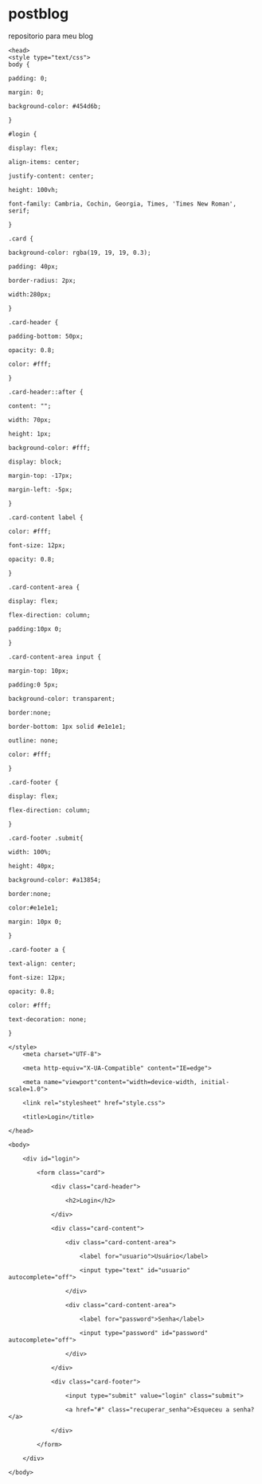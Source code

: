 # postblog
repositorio para meu blog
<!DOCTYPE html>

<html lang="pt-br">

    <head>
    <style type="text/css">
    body {
    
    padding: 0;
    
    margin: 0;
    
    background-color: #454d6b;
    
    }
    
    #login {
    
    display: flex;
    
    align-items: center;
    
    justify-content: center;
    
    height: 100vh;
    
    font-family: Cambria, Cochin, Georgia, Times, 'Times New Roman', serif;
    
    }
    
    .card {
    
    background-color: rgba(19, 19, 19, 0.3);
    
    padding: 40px;
    
    border-radius: 2px;
    
    width:280px;
    
    }
    
    .card-header {
    
    padding-bottom: 50px;
    
    opacity: 0.8;
    
    color: #fff;
    
    }
    
    .card-header::after {
    
    content: "";
    
    width: 70px;
    
    height: 1px;
    
    background-color: #fff;
    
    display: block;
    
    margin-top: -17px;
    
    margin-left: -5px;
    
    }
    
    .card-content label {
    
    color: #fff;
    
    font-size: 12px;
    
    opacity: 0.8;
    
    }
    
    .card-content-area {
    
    display: flex;
    
    flex-direction: column;
    
    padding:10px 0;
    
    }
    
    .card-content-area input {
    
    margin-top: 10px;
    
    padding:0 5px;
    
    background-color: transparent;
    
    border:none;
    
    border-bottom: 1px solid #e1e1e1;
    
    outline: none;
    
    color: #fff;
    
    }
    
    .card-footer {
    
    display: flex;
    
    flex-direction: column;
    
    }
    
    .card-footer .submit{
    
    width: 100%;
    
    height: 40px;
    
    background-color: #a13854;
    
    border:none;
    
    color:#e1e1e1;
    
    margin: 10px 0;
    
    }
    
    .card-footer a {
    
    text-align: center;
    
    font-size: 12px;
    
    opacity: 0.8;
    
    color: #fff;
    
    text-decoration: none;
    
    }
    
    </style>
        <meta charset="UTF-8">

        <meta http-equiv="X-UA-Compatible" content="IE=edge">

        <meta name="viewport"content="width=device-width, initial-scale=1.0">

        <link rel="stylesheet" href="style.css">

        <title>Login</title>

    </head>

    <body>

        <div id="login">

            <form class="card">

                <div class="card-header">

                    <h2>Login</h2>

                </div>

                <div class="card-content">

                    <div class="card-content-area">

                        <label for="usuario">Usuário</label>

                        <input type="text" id="usuario" autocomplete="off">

                    </div>

                    <div class="card-content-area">

                        <label for="password">Senha</label>

                        <input type="password" id="password" autocomplete="off">

                    </div>

                </div>

                <div class="card-footer">

                    <input type="submit" value="login" class="submit">

                    <a href="#" class="recuperar_senha">Esqueceu a senha?</a>

                </div>

            </form>

        </div>

    </body>

</html>
